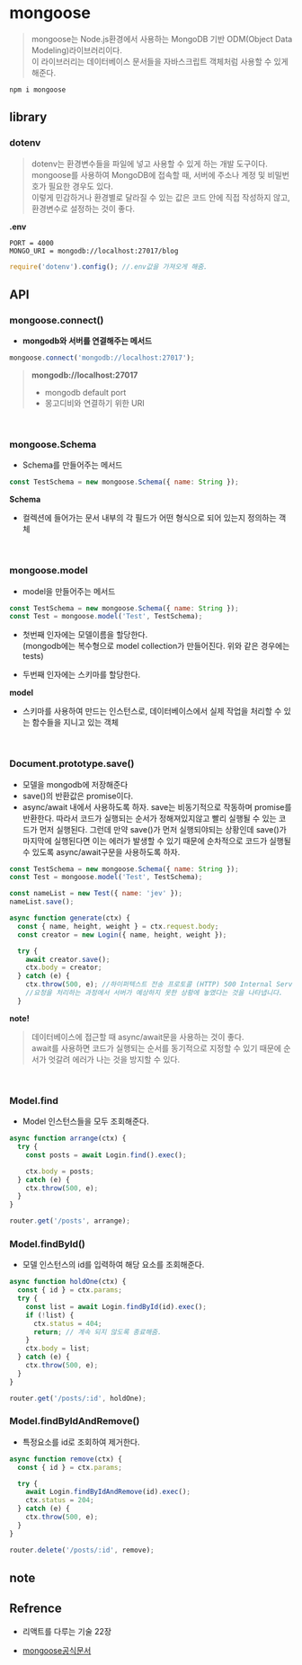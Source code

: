 # mongoose

> mongoose는 Node.js환경에서 사용하는 MongoDB 기반 ODM(Object Data Modeling)라이브러리이다.  
> 이 라이브러리는 데이터베이스 문서들을 자바스크립트 객체처럼 사용할 수 있게 해준다.

`npm i mongoose`

## library

### dotenv

> dotenv는 환경변수들을 파일에 넣고 사용할 수 있게 하는 개발 도구이다.  
> mongoose를 사용하여 MongoDB에 접속할 때, 서버에 주소나 계정 및 비밀번호가 필요한 경우도 있다.  
> 이렇게 민감하거나 환경별로 달라질 수 있는 값은 코드 안에 직접 작성하지 않고, 환경변수로 설정하는 것이 좋다.

**.env**

```
PORT = 4000
MONGO_URI = mongodb://localhost:27017/blog
```

```js
require('dotenv').config(); //.env값을 가져오게 해줌.
```

## API

### **mongoose.connect()**

- **mongodb와 서버를 연결해주는 메서드**

```js
mongoose.connect('mongodb://localhost:27017');
```

> **mongodb://localhost:27017**
>
> - mongodb default port
> - 몽고디비와 연결하기 위한 URI

 <br>

### **mongoose.Schema**

- Schema를 만들어주는 메서드

```js
const TestSchema = new mongoose.Schema({ name: String });
```

**Schema**

- 컬렉션에 들어가는 문서 내부의 각 필드가 어떤 형식으로 되어 있는지 정의하는 객체

<br>

### **mongoose.model**

- model을 만들어주는 메서드

```js
const TestSchema = new mongoose.Schema({ name: String });
const Test = mongoose.model('Test', TestSchema);
```

- 첫번째 인자에는 모델이름을 할당한다.  
  (mongodb에는 복수형으로 model collection가 만들어진다. 위와 같은 경우에는 tests)

- 두번째 인자에는 스키마를 할당한다.

**model**

- 스키마를 사용하여 만드는 인스턴스로, 데이터베이스에서 실제 작업을 처리할 수 있는 함수들을 지니고 있는 객체

<br>

### **Document.prototype.save()**

- 모델을 mongodb에 저장해준다
- save()의 반환값은 promise이다.
- async/await 내에서 사용하도록 하자.
  save는 비동기적으로 작동하며 promise를 반환한다. 따라서 코드가 실행되는 순서가 정해져있지않고 빨리 실행될 수 있는 코드가
  먼저 실행된다. 그런데 만약 save()가 먼저 실행되야되는 상황인데 save()가 마지막에 실행된다면 이는 에러가 발생할 수 있기 때문에
  순차적으로 코드가 실행될 수 있도록 async/await구문을 사용하도록 하자.

```js
const TestSchema = new mongoose.Schema({ name: String });
const Test = mongoose.model('Test', TestSchema);

const nameList = new Test({ name: 'jev' });
nameList.save();
```

```js
async function generate(ctx) {
  const { name, height, weight } = ctx.request.body;
  const creator = new Login({ name, height, weight });

  try {
    await creator.save();
    ctx.body = creator;
  } catch (e) {
    ctx.throw(500, e); //하이퍼텍스트 전송 프로토콜 (HTTP) 500 Internal Server Error 서버 에러 응답 코드는
    //요청을 처리하는 과정에서 서버가 예상하지 못한 상황에 놓였다는 것을 나타냅니다.
  }
```

**note!**

> 데이터베이스에 접근할 때 async/await문을 사용하는 것이 좋다.  
> await를 사용하면 코드가 실행되는 순서를 동기적으로 지정할 수 있기 때문에
> 순서가 엇갈려 에러가 나는 것을 방지할 수 있다.

<br>

### Model.find

- Model 인스턴스들을 모두 조회해준다.

```js
async function arrange(ctx) {
  try {
    const posts = await Login.find().exec();

    ctx.body = posts;
  } catch (e) {
    ctx.throw(500, e);
  }
}

router.get('/posts', arrange);
```

### Model.findById()

- 모델 인스턴스의 id를 입력하여 해당 요소를 조회해준다.

```js
async function holdOne(ctx) {
  const { id } = ctx.params;
  try {
    const list = await Login.findById(id).exec();
    if (!list) {
      ctx.status = 404;
      return; // 계속 되지 않도록 종료해줌.
    }
    ctx.body = list;
  } catch (e) {
    ctx.throw(500, e);
  }
}

router.get('/posts/:id', holdOne);
```

### Model.findByIdAndRemove()

- 특정요소를 id로 조회하여 제거한다.

```js
async function remove(ctx) {
  const { id } = ctx.params;

  try {
    await Login.findByIdAndRemove(id).exec();
    ctx.status = 204;
  } catch (e) {
    ctx.throw(500, e);
  }
}

router.delete('/posts/:id', remove);
```

## note

## Refrence

- 리액트를 다루는 기술 22장

- [mongoose공식문서](https://mongoosejs.com/docs/index.html)
